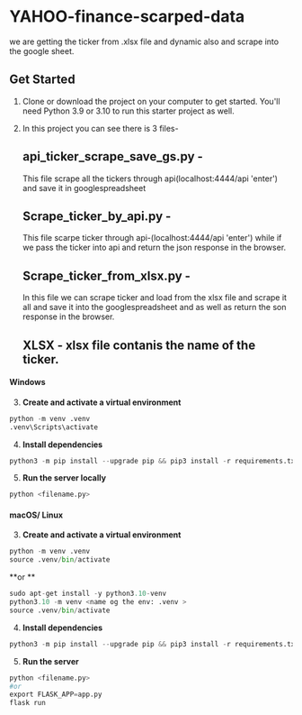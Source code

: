 # YAHOO-finance-scarped-data
we are getting the ticker from .xlsx file and dynamic also and scrape into the google sheet.

## Get Started

1. Clone or download the project on your computer to get started. You'll need Python 3.9 or 3.10 to run this starter project as well.
2. In this project you can see there is 3 files- 

   ## api_ticker_scrape_save_gs.py - 
     
      This file scrape all the tickers through api(localhost:4444/api<ticker> 'enter') and save it in googlespreadsheet

   ## Scrape_ticker_by_api.py - 
     
      This file scarpe ticker through api-(localhost:4444/api<ticker> 'enter') while if we pass the ticker into api and return the json response in the browser.

   ## Scrape_ticker_from_xlsx.py - 
     
      In this file we can scrape ticker and load from the xlsx file and scrape it all and save it into the googlespreadsheet and as well as return the son response in the browser.

   ## XLSX - xlsx file contanis the name of the ticker. 

#### Windows

3. **Create and activate a virtual environment**
```python
python -m venv .venv
.venv\Scripts\activate
```

4. **Install dependencies**  
```python
python3 -m pip install --upgrade pip && pip3 install -r requirements.txt
```

5. **Run the server locally**  
```python
python <filename.py>
```

#### macOS/ Linux

3. **Create and activate a virtual environment**
```python
python -m venv .venv
source .venv/bin/activate
```

**or **

```python
sudo apt-get install -y python3.10-venv
python3.10 -m venv <name og the env: .venv >
source .venv/bin/activate
```

4. **Install dependencies**
```python
python3 -m pip install --upgrade pip && pip3 install -r requirements.txt
```

5. **Run the server**
```python
python <filename.py>
#or
export FLASK_APP=app.py
flask run
```
